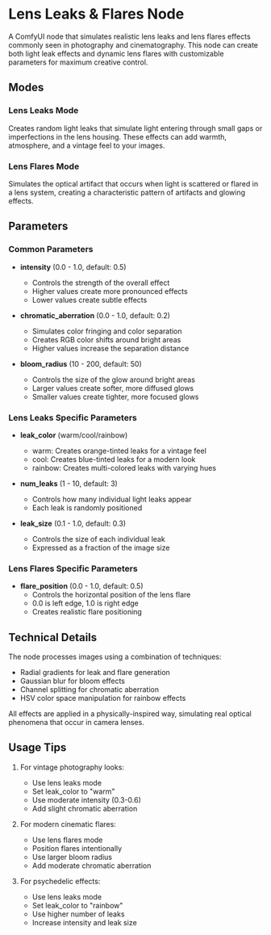 # Lens Leaks & Flares Node

A ComfyUI node that simulates realistic lens leaks and lens flares effects commonly seen in photography and cinematography. This node can create both light leak effects and dynamic lens flares with customizable parameters for maximum creative control.

## Modes

### Lens Leaks Mode
Creates random light leaks that simulate light entering through small gaps or imperfections in the lens housing. These effects can add warmth, atmosphere, and a vintage feel to your images.

### Lens Flares Mode
Simulates the optical artifact that occurs when light is scattered or flared in a lens system, creating a characteristic pattern of artifacts and glowing effects.

## Parameters

### Common Parameters
- **intensity** (0.0 - 1.0, default: 0.5)
  - Controls the strength of the overall effect
  - Higher values create more pronounced effects
  - Lower values create subtle effects

- **chromatic_aberration** (0.0 - 1.0, default: 0.2)
  - Simulates color fringing and color separation
  - Creates RGB color shifts around bright areas
  - Higher values increase the separation distance

- **bloom_radius** (10 - 200, default: 50)
  - Controls the size of the glow around bright areas
  - Larger values create softer, more diffused glows
  - Smaller values create tighter, more focused glows

### Lens Leaks Specific Parameters
- **leak_color** (warm/cool/rainbow)
  - warm: Creates orange-tinted leaks for a vintage feel
  - cool: Creates blue-tinted leaks for a modern look
  - rainbow: Creates multi-colored leaks with varying hues

- **num_leaks** (1 - 10, default: 3)
  - Controls how many individual light leaks appear
  - Each leak is randomly positioned

- **leak_size** (0.1 - 1.0, default: 0.3)
  - Controls the size of each individual leak
  - Expressed as a fraction of the image size

### Lens Flares Specific Parameters
- **flare_position** (0.0 - 1.0, default: 0.5)
  - Controls the horizontal position of the lens flare
  - 0.0 is left edge, 1.0 is right edge
  - Creates realistic flare positioning

## Technical Details

The node processes images using a combination of techniques:
- Radial gradients for leak and flare generation
- Gaussian blur for bloom effects
- Channel splitting for chromatic aberration
- HSV color space manipulation for rainbow effects

All effects are applied in a physically-inspired way, simulating real optical phenomena that occur in camera lenses.

## Usage Tips

1. For vintage photography looks:
   - Use lens leaks mode
   - Set leak_color to "warm"
   - Use moderate intensity (0.3-0.6)
   - Add slight chromatic aberration

2. For modern cinematic flares:
   - Use lens flares mode
   - Position flares intentionally
   - Use larger bloom radius
   - Add moderate chromatic aberration

3. For psychedelic effects:
   - Use lens leaks mode
   - Set leak_color to "rainbow"
   - Use higher number of leaks
   - Increase intensity and leak size
